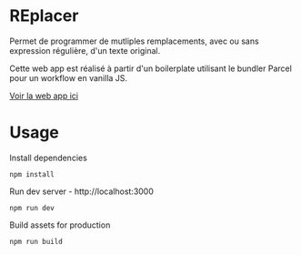 # REplacer

Permet de programmer de mutliples remplacements, avec ou sans expression régulière, d'un texte original.

Cette web app est réalisé à partir d'un boilerplate utilisant le bundler Parcel pour un workflow en vanilla JS.

[Voir la web app ici](https://rereplacer.netlify.app "REplacer's Homepage")

# Usage

Install dependencies

```
npm install
```

Run dev server - http://localhost:3000

```
npm run dev
```

Build assets for production

```
npm run build
```
